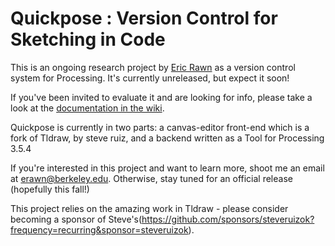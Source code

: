 # Quickpose : Version Control for Sketching in Code


This is an ongoing research project by [Eric Rawn](https://www.ericrawn.media/) as a version control system for Processing. It's currently unreleased, but expect it soon! 

If you've been invited to evaluate it and are looking for info, please take a look at the [documentation in the wiki](https://github.com/erawn/Quickpose/wiki/What-happens-when-you-run-Quickpose-on-a-Processing-Project).

Quickpose is currently in two parts: a canvas-editor front-end which is a fork of Tldraw, by steve ruiz, and a backend written as a Tool for Processing 3.5.4

If you're interested in this project and want to learn more, shoot me an email at erawn@berkeley.edu. Otherwise, stay tuned for an official release (hopefully this fall!) 

This project relies on the amazing work in Tldraw - please consider becoming a sponsor of Steve's(https://github.com/sponsors/steveruizok?frequency=recurring&sponsor=steveruizok).
